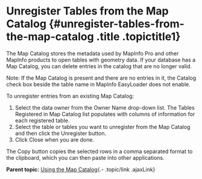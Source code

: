 Unregister Tables from the Map Catalog {#unregister-tables-from-the-map-catalog .title .topictitle1}
======================================

<div class="body taskbody">

<div class="section context">

The Map Catalog stores the metadata used by MapInfo Pro and other MapInfo products to open tables with geometry data. If your database has a Map Catalog, you can delete entries in the catalog that are no longer valid.

<div class="note note">

<span class="notetitle">Note:</span> If the Map Catalog is present and there are no entries in it, the <span class="ph uicontrol">Catalog</span> check box beside the table name in MapInfo EasyLoader does not enable.

</div>

</div>

To unregister entries from an existing Map Catalog:

1.  <span class="ph cmd">Select the data owner from the <span class="ph uicontrol">Owner Name</span> drop-down list. The <span class="ph uicontrol">Tables Registered in Map Catalog</span> list populates with columns of information for each registered table.</span>
2.  <span class="ph cmd">Select the table or tables you want to unregister from the Map Catalog and then click the <span class="ph uicontrol">Unregister</span> button.</span>
3.  <span class="ph cmd">Click <span class="ph uicontrol">Close</span> when you are done.</span>

<div class="section result">

The <span class="ph uicontrol">Copy</span> button copies the selected rows in a comma separated format to the clipboard, which you can then paste into other applications.

</div>

</div>

<div class="related-links" functx="http://www.functx.com">

<div class="related-links-title">

</div>

<div class="familylinks">

<div class="parentlink">

**Parent topic:** [Using the Map Catalog](guide/uploading/../../guide/uploading/usingmapcatalog.html){.- .topic/link .ajaxLink}

</div>

</div>

</div>
